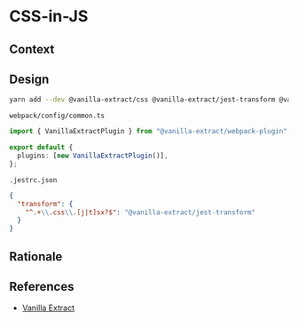 # CSS-in-JS

## Context

## Design

```bash
yarn add --dev @vanilla-extract/css @vanilla-extract/jest-transform @vanilla-extract/webpack-plugin
```

`webpack/config/common.ts`

```typescript
import { VanillaExtractPlugin } from "@vanilla-extract/webpack-plugin";

export default {
  plugins: [new VanillaExtractPlugin()],
};
```

`.jestrc.json`

```json
{
  "transform": {
    "^.+\\.css\\.[j|t]sx?$": "@vanilla-extract/jest-transform"
  }
}
```

## Rationale

## References

- [Vanilla Extract](https://vanilla-extract.style/)
